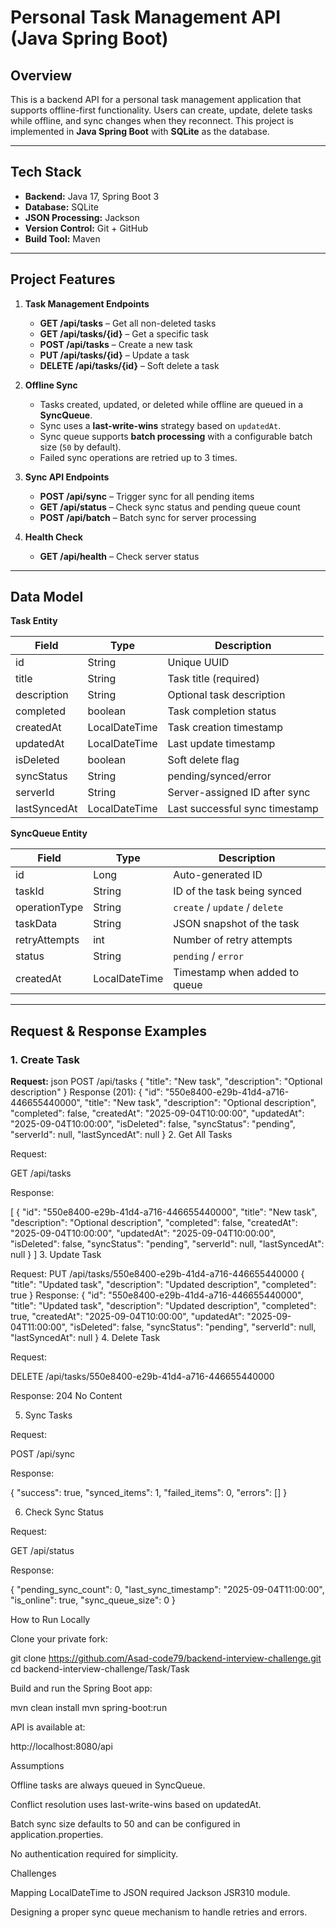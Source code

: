 # Personal Task Management API (Java Spring Boot)

## **Overview**
This is a backend API for a personal task management application that supports offline-first functionality. Users can create, update, delete tasks while offline, and sync changes when they reconnect. This project is implemented in **Java Spring Boot** with **SQLite** as the database.

---

## **Tech Stack**
- **Backend:** Java 17, Spring Boot 3  
- **Database:** SQLite  
- **JSON Processing:** Jackson  
- **Version Control:** Git + GitHub  
- **Build Tool:** Maven  

---

## **Project Features**

1. **Task Management Endpoints**  
   - **GET /api/tasks** – Get all non-deleted tasks  
   - **GET /api/tasks/{id}** – Get a specific task  
   - **POST /api/tasks** – Create a new task  
   - **PUT /api/tasks/{id}** – Update a task  
   - **DELETE /api/tasks/{id}** – Soft delete a task  

2. **Offline Sync**  
   - Tasks created, updated, or deleted while offline are queued in a **SyncQueue**.  
   - Sync uses a **last-write-wins** strategy based on `updatedAt`.  
   - Sync queue supports **batch processing** with a configurable batch size (`50` by default).  
   - Failed sync operations are retried up to 3 times.  

3. **Sync API Endpoints**  
   - **POST /api/sync** – Trigger sync for all pending items  
   - **GET /api/status** – Check sync status and pending queue count  
   - **POST /api/batch** – Batch sync for server processing  

4. **Health Check**  
   - **GET /api/health** – Check server status  

---

## **Data Model**

**Task Entity**

| Field           | Type       | Description                                   |
|-----------------|------------|-----------------------------------------------|
| id              | String     | Unique UUID                                   |
| title           | String     | Task title (required)                         |
| description     | String     | Optional task description                     |
| completed       | boolean    | Task completion status                        |
| createdAt       | LocalDateTime | Task creation timestamp                    |
| updatedAt       | LocalDateTime | Last update timestamp                      |
| isDeleted       | boolean    | Soft delete flag                              |
| syncStatus      | String     |pending/synced/error                           |
| serverId        | String     | Server-assigned ID after sync                 |
| lastSyncedAt    | LocalDateTime | Last successful sync timestamp             |

**SyncQueue Entity**

| Field          | Type       | Description                       |
|----------------|------------|-----------------------------------|
| id             | Long       | Auto-generated ID                 |
| taskId         | String     | ID of the task being synced       |
| operationType  | String     | `create` / `update` / `delete`    |
| taskData       | String     | JSON snapshot of the task         |
| retryAttempts  | int        | Number of retry attempts          |
| status         | String     | `pending` / `error`               |
| createdAt      | LocalDateTime | Timestamp when added to queue  |

---

## **Request & Response Examples**

### **1. Create Task**
**Request:**
json
POST /api/tasks
{
  "title": "New task",
  "description": "Optional description"
}
Response (201):
{
  "id": "550e8400-e29b-41d4-a716-446655440000",
  "title": "New task",
  "description": "Optional description",
  "completed": false,
  "createdAt": "2025-09-04T10:00:00",
  "updatedAt": "2025-09-04T10:00:00",
  "isDeleted": false,
  "syncStatus": "pending",
  "serverId": null,
  "lastSyncedAt": null
}
2. Get All Tasks

Request:

GET /api/tasks

Response:

[
  {
    "id": "550e8400-e29b-41d4-a716-446655440000",
    "title": "New task",
    "description": "Optional description",
    "completed": false,
    "createdAt": "2025-09-04T10:00:00",
    "updatedAt": "2025-09-04T10:00:00",
    "isDeleted": false,
    "syncStatus": "pending",
    "serverId": null,
    "lastSyncedAt": null
  }
]
3. Update Task

Request:
PUT /api/tasks/550e8400-e29b-41d4-a716-446655440000
{
  "title": "Updated task",
  "description": "Updated description",
  "completed": true
}
Response:
{
  "id": "550e8400-e29b-41d4-a716-446655440000",
  "title": "Updated task",
  "description": "Updated description",
  "completed": true,
  "createdAt": "2025-09-04T10:00:00",
  "updatedAt": "2025-09-04T11:00:00",
  "isDeleted": false,
  "syncStatus": "pending",
  "serverId": null,
  "lastSyncedAt": null
}
4. Delete Task

Request:

DELETE /api/tasks/550e8400-e29b-41d4-a716-446655440000


Response: 204 No Content

5. Sync Tasks

Request:

POST /api/sync


Response:

{
  "success": true,
  "synced_items": 1,
  "failed_items": 0,
  "errors": []
}

6. Check Sync Status

Request:

GET /api/status


Response:

{
  "pending_sync_count": 0,
  "last_sync_timestamp": "2025-09-04T11:00:00",
  "is_online": true,
  "sync_queue_size": 0
}

How to Run Locally

Clone your private fork:

git clone https://github.com/Asad-code79/backend-interview-challenge.git
cd backend-interview-challenge/Task/Task


Build and run the Spring Boot app:

mvn clean install
mvn spring-boot:run


API is available at:

http://localhost:8080/api

Assumptions

Offline tasks are always queued in SyncQueue.

Conflict resolution uses last-write-wins based on updatedAt.

Batch sync size defaults to 50 and can be configured in application.properties.

No authentication required for simplicity.

Challenges

Mapping LocalDateTime to JSON required Jackson JSR310 module.

Designing a proper sync queue mechanism to handle retries and errors.
